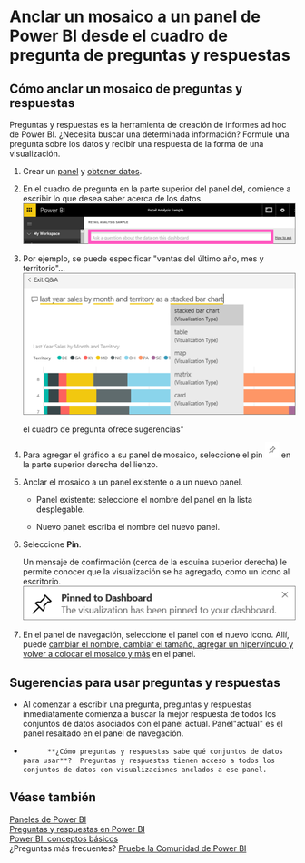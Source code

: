 <properties
   pageTitle="Anclar un mosaico a un panel de Power BI desde el cuadro de pregunta de preguntas y respuestas"
   description="Documentación sobre cómo anclar un mosaico a un panel de Power BI desde el cuadro de pregunta de preguntas y respuestas"
   services="powerbi"
   documentationCenter=""
   authors="mihart"
   manager="mblythe"
   backup=""
   editor=""
   tags=""
   qualityFocus="no"
   qualityDate=""/>

<tags
   ms.service="powerbi"
   ms.devlang="NA"
   ms.topic="article"
   ms.tgt_pltfrm="NA"
   ms.workload="powerbi"
   ms.date="10/08/2016"
   ms.author="mihart"/>

# Anclar un mosaico a un panel de Power BI desde el cuadro de pregunta de preguntas y respuestas  
## Cómo anclar un mosaico de preguntas y respuestas
Preguntas y respuestas es la herramienta de creación de informes ad hoc de Power BI. ¿Necesita buscar una determinada información? Formule una pregunta sobre los datos y recibir una respuesta de la forma de una visualización.

1.  Crear un [panel](powerbi-service-dashboards.md) y [obtener datos](powerbi-service-get-data.md).

2.  En el cuadro de pregunta en la parte superior del panel del, comience a escribir lo que desea saber acerca de los datos.  
    ![](media/powerbi-service-pin-a-tile-to-a-dashboard-from-the-question-box/PBI_QnAQuestionBoxNew.png)

3.  Por ejemplo, se puede especificar "ventas del último año, mes y territorio"...  
    ![](media/powerbi-service-pin-a-tile-to-a-dashboard-from-the-question-box/power-bi-type-q-and-a.png)

    el cuadro de pregunta ofrece sugerencias"

4.  Para agregar el gráfico a su panel de mosaico, seleccione el pin ![](media/powerbi-service-pin-a-tile-to-a-dashboard-from-the-question-box/PBI_PinTile.png) en la parte superior derecha del lienzo.

5.  Anclar el mosaico a un panel existente o a un nuevo panel. 

    -   Panel existente: seleccione el nombre del panel en la lista desplegable.

    -   Nuevo panel: escriba el nombre del nuevo panel.

6.  Seleccione **Pin**.

    Un mensaje de confirmación (cerca de la esquina superior derecha) le permite conocer que la visualización se ha agregado, como un icono al escritorio.  
    ![](media/powerbi-service-pin-a-tile-to-a-dashboard-from-the-question-box/pinSuccess.png)

7.  En el panel de navegación, seleccione el panel con el nuevo icono. Allí, puede [cambiar el nombre, cambiar el tamaño, agregar un hipervínculo y volver a colocar el mosaico y más](powerbi-service-edit-a-tile-in-a-dashboard.md) en el panel. 

## Sugerencias para usar preguntas y respuestas  
-   Al comenzar a escribir una pregunta, preguntas y respuestas inmediatamente comienza a buscar la mejor respuesta de todos los conjuntos de datos asociados con el panel actual.  Panel"actual" es el panel resaltado en el panel de navegación.

-   
            **¿Cómo preguntas y respuestas sabe qué conjuntos de datos para usar**?  Preguntas y respuestas tienen acceso a todos los conjuntos de datos con visualizaciones anclados a ese panel.

## Véase también  
[Paneles de Power BI](powerbi-service-dashboards.md)  
[Preguntas y respuestas en Power BI](powerbi-service-q-and-a.md)  
[Power BI: conceptos básicos](powerbi-service-basic-concepts.md)  
¿Preguntas más frecuentes? [Pruebe la Comunidad de Power BI](http://community.powerbi.com/)
